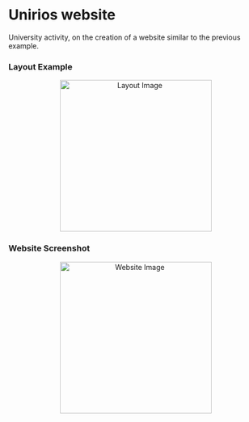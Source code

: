# Unirios website

University activity, on the creation of a website similar to the previous example.


### Layout Example
<div align="center">
<img src="https://i.imgur.com/9iccJGg.png" alt="Layout Image" width="300px" margin="auto">
</div>

### Website Screenshot
<div align="center">
<img src="https://i.imgur.com/FDD0T9k.png" alt="Website Image" width="300px">
</div>
